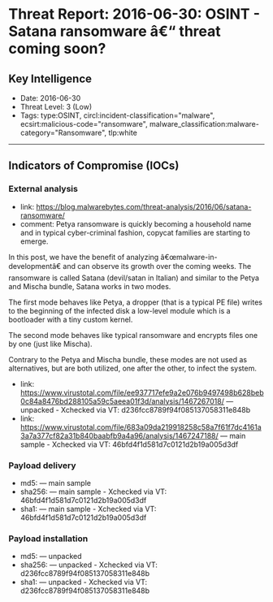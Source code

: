 # Threat Report: 2016-06-30: OSINT - Satana ransomware â€“ threat coming soon?


## Key Intelligence
* Date: 2016-06-30
* Threat Level: 3 (Low)
* Tags: type:OSINT, circl:incident-classification="malware", ecsirt:malicious-code="ransomware", malware_classification:malware-category="Ransomware", tlp:white

---

## Indicators of Compromise (IOCs)
### External analysis
* link: https://blog.malwarebytes.com/threat-analysis/2016/06/satana-ransomware/
* comment: Petya ransomware is quickly becoming a household name and in typical cyber-criminal fashion, copycat families are starting to emerge.

In this post, we have the benefit of analyzing â€œmalware-in-developmentâ€ and can observe its growth over the coming weeks. The ransomware is called Satana (devil/satan in Italian) and similar to the Petya and Mischa bundle, Satana works in two modes.

The first mode behaves like Petya, a dropper (that is a typical PE file) writes to the beginning of the infected disk a low-level module which is a bootloader with a tiny custom kernel.

The second mode behaves like typical ransomware and encrypts files one by one (just like Mischa).

Contrary to the Petya and Mischa bundle, these modes are not used as alternatives, but are both utilized, one after the other, to infect the system.
* link: https://www.virustotal.com/file/ee937717efe9a2e076b9497498b628beb0c84a8476bd288105a59c5aeea01f3d/analysis/1467267018/ — unpacked - Xchecked via VT: d236fcc8789f94f085137058311e848b
* link: https://www.virustotal.com/file/683a09da219918258c58a7f61f7dc4161a3a7a377cf82a31b840baabfb9a4a96/analysis/1467247188/ — main sample - Xchecked via VT: 46bfd4f1d581d7c0121d2b19a005d3df

### Payload delivery
* md5: <md5> — main sample
* sha256: <sha256> — main sample - Xchecked via VT: 46bfd4f1d581d7c0121d2b19a005d3df
* sha1: <sha1> — main sample - Xchecked via VT: 46bfd4f1d581d7c0121d2b19a005d3df

### Payload installation
* md5: <md5> — unpacked
* sha256: <sha256> — unpacked - Xchecked via VT: d236fcc8789f94f085137058311e848b
* sha1: <sha1> — unpacked - Xchecked via VT: d236fcc8789f94f085137058311e848b
